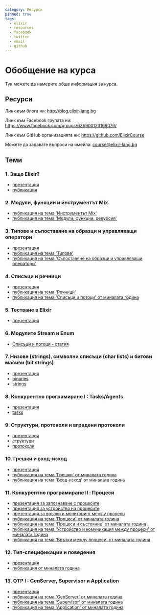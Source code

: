 ```yaml
---
category: Ресурси
pinned: true
tags:
  - elixir
  - resources
  - facebook
  - twitter
  - email
  - github
---
```


# Обобщение на курса

Тук можете да намерите обща информация за курса.

## Ресурси

Линк към блога ни: <http://blog.elixir-lang.bg>

Линк към Facebook групата ни: <https://www.facebook.com/groups/636900123169076/>

Линк към GitHub организацията ни: <https://github.com/ElixirCourse>

Можете да задавате въпроси на имейла: [course@elixir-lang.bg](mailto:course@elixir-lang.bg)

## Теми

### 1. Защо Elixir?

- [презентация](https://gitpitch.com/ElixirCourse/welcome_presentation_2018)
- [публикация](https://elixir-lang.bg/materials/posts/why_elixir)

### 2. Модули, функции и инструментът Mix

- [публикация на тема 'Инструментът Mix'](https://elixir-lang.bg/materials/posts/mix_tool)
- [публикация на тема 'Модули, функции, рекурсия'](https://elixir-lang.bg/materials/posts/modules_and_functions)

### 3. Типове и съпоставяне на образци и управляващи оператори

- [презентация](https://gitpitch.com/ElixirCourse/pattern_matching_and_other_things)
- [публикация на тема 'Типове'](https://elixir-lang.bg/materials/posts/types)
- [публикация на тема 'Съпоставяне на образци и управляващи оператори'](https://elixir-lang.bg/materials/posts/pattern_matching_and_control_flow)

### 4. Списъци и речници

- [презентация](https://gitpitch.com/ElixirCourse/lists-maps/master)
- [публикация на тема 'Речници'](https://elixir-lang.bg/materials/posts/maps)
- [публикация на тема 'Списъци и потоци' от миналата година](https://elixir-lang.bg/archive/posts/lists_streams_recursion)

### 5. Тестване в Elixir

- [презентация](https://gitpitch.com/ElixirCourse/testing-presentation/master)

### 6. Модулите Stream и Enum

- [Списъци и потоци - статия](https://elixir-lang.bg/archive/posts/lists_streams_recursion)

### 7. Низове (strings), символни списъци (char lists) и битови масиви (bit strings)

- [презентация](https://gitpitch.com/ElixirCourse/binaries_and_strings_presentation/master)
- [binaries](https://elixir-lang.bg/archive/posts/binaries)
- [strings](https://elixir-lang.bg/archive/posts/strings)

### 8. Конкурентно програмиране I : Tasks/Agents

- [презентация](https://gitpitch.com/ElixirCourse/concurrency_tasks_and_agents/master)
- [tasks](https://elixir-lang.bg/archive/posts/tasks)

### 9. Структури, протоколи и вградени протоколи 

- [презентация](https://gitpitch.com/ElixirCourse/structs_protocols/master)
- [структури](https://elixir-lang.bg/archive/posts/maps_structs)
- [протоколи](https://elixir-lang.bg/archive/posts/protocols)

### 10. Грешки и вход-изход

- [презентация](https://gitpitch.com/ElixirCourse/exceptions_io)
- [публикация на тема 'Грешки' от миналата година](https://elixir-lang.bg/archive/posts/exceptions)
- [публикация на тема 'Вход-изход' от миналата година](https://elixir-lang.bg/archive/posts/input_output)

### 11. Конкурентно програмиране II : Процеси

- [презентация за запознаване с процесите](https://gitpitch.com/ElixirCourse/processes-presentation)
- [презентация за устройство на процесите](https://gitpitch.com/ElixirCourse/process-internals-presentation)
- [презентация за връзки и мониторинг между процеси](https://gitpitch.com/ElixirCourse/process_links_and_state_presentation)
- [публикация на тема 'Процеси' от миналата година](https://elixir-lang.bg/archive/posts/processes)
- [публикация на тема 'Процеси и състояние' от миналата година](https://elixir-lang.bg/archive/posts/processes_and_state)
- [публикация на тема 'Устройство и комуникация между процеси' от миналата година](https://elixir-lang.bg/archive/posts/process_internals)
- [публикация на тема 'Връзки между процеси' от миналата година](https://elixir-lang.bg/archive/posts/process_links)

### 12. Тип-спецификации и поведения

- [презентация](https://gitpitch.com/ElixirCourse/typespecs-behaviours)
- [публикация от миналата година](https://elixir-lang.bg/archive/posts/types_and_behaviours)

### 13. OTP I : GenServer, Supervisor и Application

- [презентация](https://gitpitch.com/IvanIvanoff/otp_presentation#/)
- [публикация на тема 'GenServer' от миналата година](https://elixir-lang.bg/archive/posts/gen_server)
- [публикация на тема 'Supervisor' от миналата година](https://elixir-lang.bg/archive/posts/supervision)
- [публикация на тема 'Application' от миналата година](https://elixir-lang.bg/archive/posts/application)
